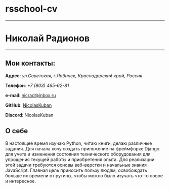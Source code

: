 # rsschool-cv
---
# Николай Радионов
---
## Мои контакты:

**Адрес**: *ул.Советская, г.Лабинск, Краснодарский край, Россия*

**Телефон**: *+7 (903) 465-62-81*

**e-mail**: nicrad@inbox.ru

**GitHub**: [NicolasKuban](https://github.com/NicolasKuban/)

**Discord**: NicolasKuban


## О себе

В настоящее время изучаю Python, читаю книги, делаю различные задания. Для начала хочу создать приложение на фреймфорке Django для учета и изменения состояния технического оборудования для упрощения текущей работы и приобретения опыта. Для реализации этой задачи требуются основы веб-верстки и начальные знания JavaScript. Главная цель приносить пользу людям, освобождать больше их времени от рутины, чтобы можно было изучать что-то новое и интересное.

